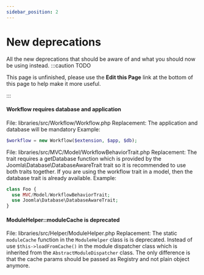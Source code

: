 ```yaml
---
sidebar_position: 2
---
```


New deprecations
===============
All the new deprecations that should be aware of and what you should now be using instead.
:::caution TODO

This page is unfinished, please use the **Edit this Page** link at the bottom of this page to help make it more useful.

:::

#### Workflow requires database and application

File: libraries/src/Workflow/Workflow.php
Replacement: The application and database will be mandatory
Example:
```php
$workflow = new Workflow($extension, $app, $db);
```

File: libraries/src/MVC/Model/WorkflowBehaviorTrait.php
Replacement: The trait requires a getDatabase function which is provided by the Joomla\Database\DatabaseAwareTrait trait so it is recommended to use both traits together. If you are using the workflow trait in a model, then the database trait is already available.
Example:
```php
class Foo {
  use MVC/Model/WorkflowBehaviorTrait;
  use Joomla\Database\DatabaseAwareTrait;
}
```

#### ModuleHelper::moduleCache is deprecated

File: libraries/src/Helper/ModuleHelper.php
Replacement: The static `moduleCache` function in the `ModuleHelper` class is is deprecated. Instead of use `$this->loadFromCache()` in the module dispatcher class which is inherited from the `AbstractModuleDispatcher` class. The only difference is that the cache params should be passed as Registry and not plain object anymore.
